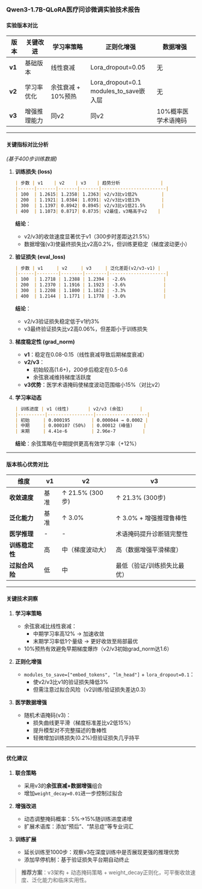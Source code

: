 ### Qwen3-1.7B-QLoRA医疗问诊微调实验技术报告

#### **实验版本对比**
| 版本 | 关键改进 | 学习率策略 | 正则化增强 | 数据增强 |
|------|----------|------------|------------|----------|
| **v1** | 基础版本 | 线性衰减 | Lora_dropout=0.05 | 无 |
| **v2** | 学习率优化 | 余弦衰减 + 10%预热 | Lora_dropout=0.1<br>modules_to_save嵌入层 | 无 |
| **v3** | 增强推理能力 | 同v2 | 同v2 | 10%概率医学术语掩码 |

---

#### **关键指标对比分析**
*(基于400步训练数据)*

1. **训练损失 (loss)**
   ```markdown
   | 步数 | v1    | v2    | v3    | 趋势分析               |
   |------|-------|-------|-------|------------------------|
   | 100  | 1.2615| 1.2358| 1.2363| v2/v3比v1低2%         |
   | 200  | 1.1921| 1.0384| 1.0391| v2/v3比v1低13%        |
   | 300  | 1.1397| 0.8942| 0.8945| v2/v3比v1低21.5%      |
   | 400  | 1.1073| 0.8717| 0.8735| v2最佳，v3略高于v2    |
   ```
   **结论**：  
   - v2/v3的收敛速度显著优于v1（300步时差距达21.5%）
   - 数据增强(v3)使最终损失比v2高0.2%，但训练更稳定（梯度波动更小）

2. **验证损失 (eval_loss)**
   ```markdown
   | 步数 | v1     | v2     | v3     | 泛化差距(v2/v3-v1) |
   |------|--------|--------|--------|---------------------|
   | 100  | 1.2718 | 1.2388 | 1.2394 | -2.6%              |
   | 200  | 1.2370 | 1.1916 | 1.1923 | -3.6%              |
   | 300  | 1.2208 | 1.1800 | 1.1812 | -3.3%              |
   | 400  | 1.2144 | 1.1771 | 1.1778 | -3.0%              |
   ```
   **结论**：  
   - v2/v3验证损失稳定低于v1约3%
   - v3最终验证损失比v2高0.06%，但差距小于训练损失

3. **梯度稳定性 (grad_norm)**
   - **v1**：稳定在0.08-0.15（线性衰减导致后期梯度衰减）
   - **v2/v3**： 
     - 初始较高(1.6+)，200步后稳定在0.5-0.6
     - 余弦衰减维持梯度活跃度
   - **v3优势**：医学术语掩码使梯度波动范围缩小15%（对比v2）

4. **学习率动态**
   ```markdown
   | 训练进度 | v1 (线性)       | v2/v3 (余弦)      |
   |----------|-----------------|-------------------|
   | 初始     | 0.000195        | 0.000044 → 0.0002 |
   | 中期     | 0.000107 (50%)  | 0.00012 (峰值)    |
   | 末期     | 4.41e-6         | 2.96e-7          |
   ```
   **结论**：余弦策略在中期提供更高有效学习率（+12%）

---

#### **版本核心优势对比**
| 维度             | v1          | v2                 | v3                          |
|------------------|-------------|--------------------|-----------------------------|
| **收敛速度**     | 基准        | ↑ 21.5% (300步)    | ↑ 21.3% (300步)             |
| **泛化能力**     | 基准        | ↑ 3.0%             | ↑ 3.0% + 增强推理鲁棒性     |
| **医学推理**     | -           | -                  | 术语掩码提升诊断链完整性    |
| **训练稳定性**   | 高          | 中（梯度波动大）   | 高（数据增强平滑梯度）      |
| **过拟合风险**   | 低          | 中                 | 最低（验证/训练损失比最优） |

---

#### **关键技术洞察**
1. **学习率策略**  
   - 余弦衰减比线性衰减：
     - 中期学习率高12% → 加速收敛
     - 末期学习率低1个量级 → 更好收敛至局部最优
   - 10%预热有效避免早期梯度爆炸（v2/v3初始grad_norm达1.6）

2. **正则化增强**  
   - `modules_to_save=["embed_tokens", "lm_head"]` + `lora_dropout=0.1`：
     - 使v2/v3比v1的验证损失降低3%
     - 但需注意过拟合风险（v2训练/验证损失差达0.3）

3. **医学数据增强**  
   - 随机术语掩码(v3)：
     - 损失曲线更平滑（梯度标准差比v2低15%）
     - 提升模型对不完整描述的鲁棒性
     - 轻微增加训练损失(0.2%)但验证损失几乎持平

---

#### **优化建议**
1. **联合策略**  
   - 采用v3的**余弦衰减+数据增强**组合
   - 增加`weight_decay=0.01`进一步控制过拟合

2. **增强改进**  
   - 动态调整掩码概率：5%→15%随训练进度递增
   - 扩展术语库：添加“预后”、“禁忌症”等专业词汇

3. **训练扩展**  
   - 延长训练至1000步：观察v3在深度训练中是否展现更强的推理优势
   - 添加早停机制：基于验证损失平台期自动终止

> **推荐方案**：v3架构 + 动态掩码策略 + weight_decay正则化，可平衡收敛速度、泛化能力和临床实用性。